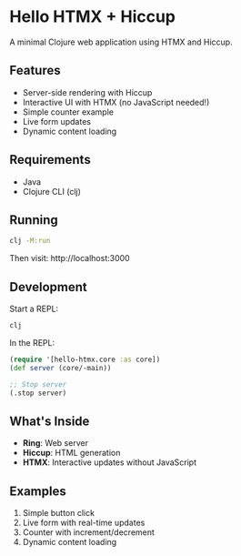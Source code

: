 # Hello HTMX + Hiccup

A minimal Clojure web application using HTMX and Hiccup.

## Features

- Server-side rendering with Hiccup
- Interactive UI with HTMX (no JavaScript needed!)
- Simple counter example
- Live form updates
- Dynamic content loading

## Requirements

- Java
- Clojure CLI (clj)

## Running

```bash
clj -M:run
```

Then visit: http://localhost:3000

## Development

Start a REPL:
```bash
clj
```

In the REPL:
```clojure
(require '[hello-htmx.core :as core])
(def server (core/-main))

;; Stop server
(.stop server)
```

## What's Inside

- **Ring**: Web server
- **Hiccup**: HTML generation
- **HTMX**: Interactive updates without JavaScript

## Examples

1. Simple button click
2. Live form with real-time updates
3. Counter with increment/decrement
4. Dynamic content loading

